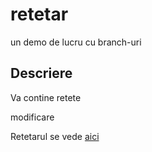 # retetar
un demo de lucru cu branch-uri
## Descriere
Va contine retete

modificare

Retetarul se vede [aici](./retetar.md)
